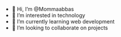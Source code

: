 - 👋 Hi, I’m @Mommaabbas
- 👀 I’m interested in technology
- 🌱 I’m currently learning web development
- 💞️ I’m looking to collaborate on projects


<!---
Mommaabbas/Mommaabbas is a ✨ special ✨ repository because its `README.md` (this file) appears on your GitHub profile.
You can click the Preview link to take a look at your changes.
--->
